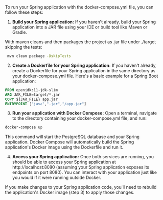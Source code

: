 To run your Spring application with the docker-compose.yml file, you can follow these steps:

1. **Build your Spring application:**
If you haven't already, build your Spring application into a JAR file using your IDE or build tool like Maven or Gradle.

With maven cleans and then packages the project as .jar file under ./target skipping the tests:
```sh 
 mvn clean package -DskipTests
```

2. **Create a Dockerfile for your Spring application:**
If you haven't already, create a Dockerfile for your Spring application in the same directory as your docker-compose.yml file. Here's a basic example for a Spring Boot application:

```Dockerfile
FROM openjdk:11-jdk-slim
ARG JAR_FILE=target/*.jar
COPY ${JAR_FILE} app.jar
ENTRYPOINT ["java","-jar","/app.jar"]
```

3. **Run your application with Docker Compose:**
Open a terminal, navigate to the directory containing your docker-compose.yml file, and run:
```sh
docker-compose up
```
This command will start the PostgreSQL database and your Spring application. Docker Compose will automatically build the Spring application's Docker image using the Dockerfile and run it.

4. **Access your Spring application:**
Once both services are running, you should be able to access your Spring application at http://localhost:8080 (assuming your Spring application exposes its endpoints on port 8080). You can interact with your application just like you would if it were running outside Docker.

If you make changes to your Spring application code, you'll need to rebuild the application's Docker image (step 3) to apply those changes.